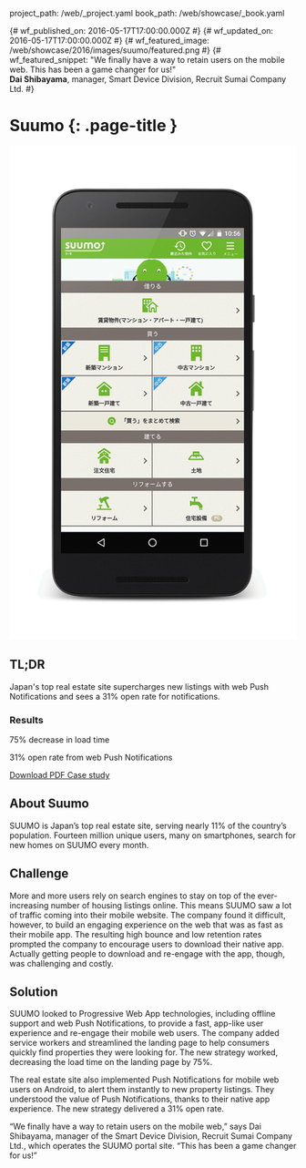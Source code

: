 project_path: /web/_project.yaml
book_path: /web/showcase/_book.yaml

{# wf_published_on: 2016-05-17T17:00:00.000Z #}
{# wf_updated_on: 2016-05-17T17:00:00.000Z #}
{# wf_featured_image: /web/showcase/2016/images/suumo/featured.png #}
{# wf_featured_snippet: "We finally have a way to retain users on the mobile web. This has been a game changer for us!"<br><b>Dai Shibayama</b>, manager, Smart Device Division, Recruit Sumai Company Ltd. #}

# Suumo {: .page-title }

<img src="images/suumo/suumo_framed.gif" class="attempt-right">

## TL;DR

Japan's top real estate site supercharges new listings with web Push
Notifications and sees a 31% open rate for notifications.

### Results

<span class="compare-yes"></span> 75% decrease in load time

<span class="compare-yes"></span> 31% open rate from web Push Notifications

<a class="button button-primary" href="pdfs/suumo.pdf">
  Download PDF Case study
</a>

## About Suumo

SUUMO is Japan’s top real estate site, serving nearly 11% of the country’s 
population. Fourteen million unique users, many on smartphones, search for
new homes on SUUMO every month.

## Challenge

More and more users rely on search engines to stay on top of the
ever-increasing number of housing listings online. This means SUUMO saw a lot
of traffic coming into their mobile website. The company found it difficult,
however, to build an engaging experience on the web that was as fast as their
mobile app. The resulting high bounce and low retention rates prompted the
company to encourage users to download their native app. Actually getting
people to download and re-engage with the app, though, was challenging and
costly. 


## Solution

SUUMO looked to Progressive Web App technologies, including offline support
and web Push Notifications, to provide a fast, app-like user experience and
re-engage their mobile web users. The company added service workers and
streamlined the landing page to help consumers quickly find properties they
were looking for. The new strategy worked, decreasing the load time on the
landing page by 75%.

The real estate site also implemented Push Notifications for mobile web
users on Android, to alert them instantly to new property listings. They
understood the value of Push Notifications, thanks to their native app
experience. The new strategy delivered a 31% open rate. 

“We finally have a way to retain users on the mobile web,” says Dai
Shibayama, manager of the Smart Device Division, Recruit Sumai Company Ltd.,
which operates the SUUMO portal site. “This has been a game changer for us!” 

